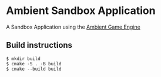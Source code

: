 # Ambient Sandbox Application

A Sandbox Application using the [Ambient Game Engine](https://github.com/prajwaldp/ambient-game-engine)

## Build instructions

```shell
$ mkdir build
$ cmake -S . -B build
$ cmake --build build
```
